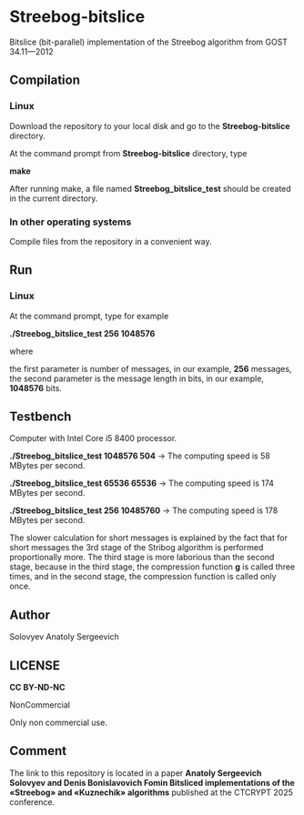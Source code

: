 # Streebog-bitslice 

Bitslice (bit-parallel) implementation of the Streebog algorithm from GOST 34.11—2012

## Compilation

### Linux

Download the repository to your local disk and go to the **Streebog-bitslice** directory.

At the command prompt from **Streebog-bitslice** directory, type

**make**

After running make, a file named **Streebog_bitslice_test** should be created in the current directory.

### In other operating systems

Compile files from the repository in a convenient way.

## Run

### Linux

At the command prompt, type for example

**./Streebog_bitslice_test 256 1048576**

where

the first parameter is number of messages, in our example, **256** messages,
the second parameter is the message length in bits, in our example, **1048576** bits.

## Testbench

Computer with Intel Core i5 8400 processor.

**./Streebog_bitslice_test 1048576 504**    ->  The computing speed is 58 MBytes per second.

**./Streebog_bitslice_test 65536 65536**    ->  The computing speed is 174 MBytes per second.

**./Streebog_bitslice_test 256 10485760**    ->  The computing speed is 178 MBytes per second.

The slower calculation for short messages is explained by the fact that for short messages the 3rd stage of the Stribog algorithm is performed proportionally more. The third stage is more laborious than the second stage, because in the third stage, the compression function **g** is called three times, and in the second stage, the compression function is called only once.

## Author

Solovyev Anatoly Sergeevich

## LICENSE

**CC BY-ND-NC**

NonCommercial

Only non commercial use.

## Comment

The link to this repository is located in a paper
**Anatoly Sergeevich Solovyev and Denis Bonislavovich Fomin
Bitsliced implementations of the «Streebog» and «Kuznechik» algorithms**
published at the CTCRYPT 2025 conference.



